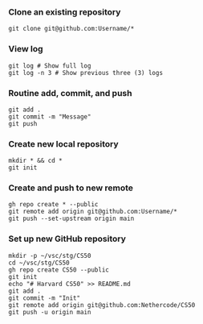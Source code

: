 ### Clone an existing repository
```
git clone git@github.com:Username/*
```

### View log
```
git log # Show full log
git log -n 3 # Show previous three (3) logs
```

### Routine add, commit, and push
```
git add .
git commit -m "Message"
git push

```
### Create new local repository
```
mkdir * && cd *
git init
```

### Create and push to new remote
```
gh repo create * --public
git remote add origin git@github.com:Username/*
git push --set-upstream origin main
```
### Set up new GitHub repository
```
mkdir -p ~/vsc/stg/CS50
cd ~/vsc/stg/CS50
gh repo create CS50 --public
git init
echo "# Harvard CS50" >> README.md
git add .
git commit -m "Init"
git remote add origin git@github.com:Nethercode/CS50
git push -u origin main
```